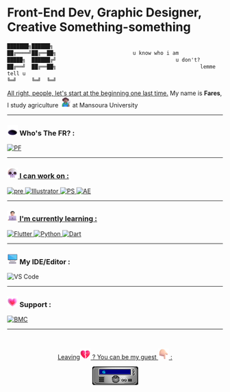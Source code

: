# Front-End Dev, Graphic Designer, Creative Something-something

```
███████╗██████╗ 
██╔════╝██╔══██╗                         u know who i am
█████╗  ██████╔╝                                       u don't?
██╔══╝  ██╔══██╗                                               lemme tell u
╚═╝     ╚═╝  ╚═╝
```
<a href="https://youtu.be/LRspFpixPnI?si=mBausWSxJjzOVRED&t=58">All right, people, let's start at the beginning one last time.</a> My name is **Fares**, I study agriculture <img src="Photos/Farmer.png" alt="Farmer" width="25" height="25" /> at Mansoura University

---
### <img src="Photos/Hole.png" alt="keepintouch" width="25" height="25" /> Who's The FR? :
<a href="https://frmamlf.github.io/">
    <img src="https://ziadoua.github.io/m3-Markdown-Badges/badges/MyPortfolio/myportfolio3.svg" alt="PF">

---
### <img src="Photos/Skull.png" alt="keepintouch" width="25" height="25" /> I can work on :
![pre](https://ziadoua.github.io/m3-Markdown-Badges/badges/Premiere/premiere3.svg)
![Illustrator](https://ziadoua.github.io/m3-Markdown-Badges/badges/Illustrator/illustrator3.svg)
![PS](https://ziadoua.github.io/m3-Markdown-Badges/badges/Photoshop/photoshop3.svg)
![AE](https://ziadoua.github.io/m3-Markdown-Badges/badges/AfterEffects/aftereffects3.svg)

---
 ### <img src="Photos/Man Technologist Light Skin Tone.png" alt="Man Technologist" width="25" height="25" /> I'm currently learning :
<a href="https://roadmap.sh/u/frmamlf">
    <img src="https://ziadoua.github.io/m3-Markdown-Badges/badges/Flutter/flutter3.svg" alt="Flutter">
<a href="https://roadmap.sh/u/frmamlf">
    <img src="https://ziadoua.github.io/m3-Markdown-Badges/badges/Python/python3.svg" alt="Python">
<a href="https://roadmap.sh/u/frmamlf">
    <img src="https://ziadoua.github.io/m3-Markdown-Badges/badges/Dart/dart3.svg" alt="Dart">
  </a>
</p>

---
### <img src="Photos/Desktop Computer.png" alt="keepintouch" width="25" height="25" /> My IDE/Editor :
![VS Code](https://ziadoua.github.io/m3-Markdown-Badges/badges/VisualStudioCode/visualstudiocode3.svg)

---
 ### <img src="Photos/Growing Heart.png" alt="keepintouch" width="25" height="25" /> Support :
<a href="https://buymeacoffee.com/frmamlf">
    <img src="https://ziadoua.github.io/m3-Markdown-Badges/badges/BuyMeACoffee/buymeacoffee3.svg" alt="BMC">



---
<br>
<div align="center">
<p>Leaving<img src="Photos/Broken Heart.png" alt="Broken heart" width="25" height="25"> ? You can be my guest <img src="Photos/Backhand Index Pointing Down Light Skin Tone.png" alt="Hand" width="25" height="25" /> :</p>
 <a href="https://github.com/frmamlf/frmamlf/discussions/"><img src="Photos/GUEST_BOOK_GIF.gif" alt="Guest book"></a>
</div>
<br>

